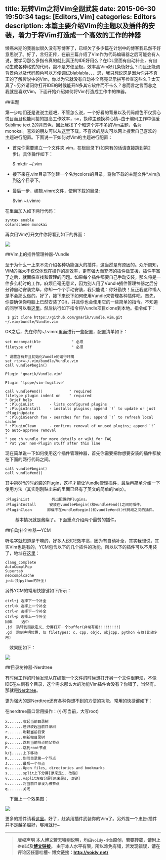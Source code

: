 title: 玩转Vim之将Vim全副武装
date: 2015-06-30 19:50:34
tags: [Editors,Vim]
categories: Editors
description: 本篇主要介绍Vim的主题以及插件的安装，着力于将Vim打造成一个高效的工作的神器
---

懒癌末期的我貌似很久没有写博客了，已经欠了多少篇在计划中的博客我已然不好意思说了。好了，言归正传，在前三篇介绍了Vim作为代码编辑器之后可能会有人说，要学习那么多指令真的就比真正的IDE好用么？在IDL里面有自动补全，有自动生成各种格式的代码，岂不是方便至极，效率高Vim好几条街好么？而且还能调背景色以及代码颜色可以方便调试blablabla、、、恩，我只想说这是因为你并不真正的了解传说中的Vim，你以为它就没有自动补全高亮显示拼写检查这些么？太天真了~另外请问你打开IDE的时候能开N多其它软件而不卡么？总而言之言而总之我就是喜欢Vim。下面开始介绍如何将Vim打造成工作中的神器。

##主题

第一步咱们还是说说主题吧，不管怎么说，一个好看的背景以及代码颜色不仅赏心悦目而且也能间接的提高工作效率，so，换种主题换种心情~由于编码工作中偏爱Sublime text 2的背景色，因此我找了个和这个差不多的Vim主题，名为monokai。喜欢的朋友可以从[这里](https://github.com/Voidly/voidy-Vim/tree/master/colors)下载。不喜欢的朋友可以网上搜索自己喜欢的主题进行配置。下面说一下如何对Vim的主题进行配置：

* 首先你需要建立一个文件夹.vim，在根目录下(如果有的话请直接跳到第2步)。具体操作如下：

	$ mkdir ~/.vim

* 接下来在.vim目录下创建一个名为colors的目录，将你下载的主题文件*.vim放到这个目录下。

* 最后一步，编辑.vimrc文件，使用下载的目录:

	$vim ~/.vimrc

在里面加入如下两行代码：

	syntax enable
	colorscheme monokai

再次用Vim打开文件你将看到如下的界面：

![](http://images0.cnblogs.com/blog2015/666211/201507/111659259867435.png)

##Vim上的插件管理神器-Vundle 

至于为什么一上来不先介绍各种功能强大的插件，这当然是有原因的。众所周知，VIM的强大不仅仅体现在操作的高效率，更有强大而充沛的插件做支援，插件丰富了之后，就面临查找和管理的问题。如果每个插件都要自己手动安装，那么将是一件多么耗时的工作，麻烦且毫无意义，因为别人用了Vundle插件管理神器之后分分钟自动安装完毕，你却一个个手动安装，我只能说：你好勤快！反正我这种懒人是不会那么做的。好了，接下来说下如何使用Vundle来管理各种插件吧。首先，你要确保你电脑上已然安装了Git，并且你也会使用它的一些简单的指令。不知道的同学可以看[这里](https://help.github.com/articles/generating-ssh-keys/)。然后执行如下指令将Vundle项目clone到本地。指令如下：

	 $ git clone https://github.com/gmarik/Vundle.vim.git ~/.vim/bundle/Vundle.vim

OK之后，先在你的~/.vimrc里面进行一些配置，配置清单如下：

	set nocompatible              " 必须
	filetype off                  " 必须
	
	" 设置含有并且初始化Vundle的运行环境
	set rtp+=~/.vim/bundle/Vundle.vim
	call vundle#begin()
	
	Plugin 'gmarik/Vundle.vim'
	
	Plugin 'tpope/vim-fugitive'
	
	call vundle#end()            " required
	filetype plugin indent on    " required
	" Brief help
	" :PluginList       - lists configured plugins
	" :PluginInstall    - installs plugins; append `!` to update or just :PluginUpdate
	" :PluginSearch foo - searches for foo; append `!` to refresh local cache
	" :PluginClean      - confirms removal of unused plugins; append `!` to auto-approve removal
	"
	" see :h vundle for more details or wiki for FAQ
	" Put your non-Plugin stuff after this line

现在简单说一下如何使用这个插件管理神器，首先你需要把你想要安装的插件都放在下面的两行代码之间。

	call vundle#begin()
	call vundle#end()

 其中第8行的时必装的Plugin，这样才能让Vundle管理插件，最后再简单介绍一下使用方法（其实刚刚贴出来的里面已经有了英文的简单的help）。

	:PluginList          列出配置的Plugins。
	:PluginInstall      安装在vundle#begin()和vundle#end()之间的插件。
	:PluginClean       卸载不在vundle#begin()和vundle#end()代码段之间的插件。
　　
基本情况就是酱紫了。下面重点介绍两个最赞的插件。

##自动补全神器—YCM

听名字就知道是干嘛的，好多人说IDE效率高，因为有自动补全，其实我想说，其实Vim也是有的，YCM包含以下的几个插件的功能，所以以下的插件可以不用装了，地址在[这里](https://github.com/Valloric/YouCompleteMe)：

	clang_complete
	AutoComplPop
	Supertab
	neocomplcache
	jedi(对python的补全)

另外YCM的常用快捷键如下所示：

	ctrl+j 选择下一个补全
	ctrl+k 选择上一个补全
	ctrl+n 选择下一个补全
	ctrl+p 选择上一个补全
	回车    选中
	,jd  跳转到函数定义, 分屏打开一个buffer(非常有用!!!!!!!!!)
	,gd  跳到声明位置, 仅 filetypes: c, cpp, objc, objcpp, python 有效(比较少用)

　效果图如下： 

![](http://images0.cnblogs.com/blog2015/666211/201507/111716392521268.gif)

##目录树神器-Nerdtree

有时候工作的时候发现从在编辑一个文件的时候想打开另一个文件很麻烦，不像IDE在左侧有个目录，这个需求那么大的功能Vim插件会没有？你错了，当然有。那就是[Nerdtree](https://github.com/scrooloose/nerdtree)。

更为强大的是Nerdtree还有各种你想不到的方便的功能，常用的快捷键如下：

在nerdtree窗口常用操作：(小写当前，大写root)
    

	x.......收起当前目录树
	X.......递归收起当前目录树
	r.......刷新当前目录
	R.......刷新根目录树
	p.......跳到当前节点的父节点
	P.......跳到root节点
	k/j.....上下移动
	K.......到同目录第一个节点
	J.......最后一个节点
	o.......Open files, directories and bookmarks
	s.......split上下分屏[原来是i, 改键]
	v.......vsplit左右分屏[原来是s, 改键]
	c.......将当前目录设为根节点
	q.......关闭

　下面上一个效果图：

![](http://images0.cnblogs.com/blog2015/666211/201507/111734416435392.gif)

更多的插件请看[这里](http://vimawesome.com/?q=cta)。好了，赶紧用插件武装你的Vim了。另外提一个忠告:插件并不是越多越好，够用就行~

---
> **版权声明**
> **本人博文若无特别说明，均由`voidy-小鱼`原创，若要转载，请附上`作者`以及[博文链接](http://voidy.net)。**
> **由于本人水平有限，所以难免有错，若发现错误，请在评论区任意吐槽~**
> **博文链接：<http://voidy.net/>**